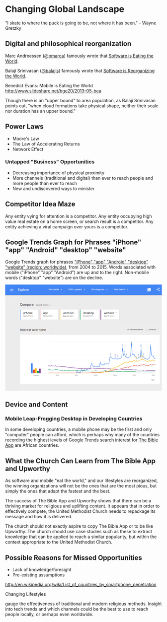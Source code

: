 # Changing Global Landscape

"I skate to where the puck is going to be, not where it has been." - Wayne Gretzky

## Digital and philosophical reorganization

Marc Andreessen ([@pmarca](https://twitter.com/pmarca)) famously wrote that [Software is Eating the World](http://online.wsj.com/article/SB10001424053111903480904576512250915629460.html). 

Balaji Srinivasan ([@balajis](https://twitter.com/balajis)) famously wrote that [Software is Reorganizing the World](http://www.wired.com/2013/11/software-is-reorganizing-the-world-and-cloud-formations-could-lead-to-physical-nations). 

Benedict Evans: Mobile is Eating the World
http://www.slideshare.net/bge20/2013-05-bea

Though there is an "upper bound" to area population, as Balaji Srinivasan points out, "when cloud formations take physical shape, neither their scale nor duration has an upper bound." 

## Power Laws
* Moore's Law
* The Law of Accelerating Returns
* Network Effect

### Untapped "Business" Opportunities
* Decreasing importance of physical proximity
* More channels (traditional and digital) than ever to reach people and more people than ever to reach
* New and undiscovered ways to minister

## Competitor Idea Maze
Any entity vying for attention is a competitor. Any entity occupying high value real estate on a home screen, or search result is a competitor. Any entity achieving a viral campaign over yours is a competitor. 

## Google Trends Graph for Phrases "iPhone" "app" "Android" "desktop" "website"

Google Trends graph for phrases ["iPhone" "app" "Android" "desktop" "website" (region: worldwide)](http://www.google.com/trends/explore#q=iPhone%2C%20app%2C%20Android%2C%20desktop%2C%20website&cmpt=q&tz=), from 2004 to 2015. Words associated with mobile ("iPhone" "app" "Android") are up and to the right. Non-mobile words ("desktop" "website") are on the decline.

![](google-maps-and-trends/google-trends-iphone-app-android-desktop-website.png)

## Device and Content

### Mobile Leap-Frogging Desktop in Developing Countries 

 In some developing countries, a mobile phone may be the first and only "computer" people can afford, which is perhaps why many of the countries recording the highest levels of Google Trends search interest for [The Bible App](the_bible_app_case_study.md) are African countries. 
 
## What the Church Can Learn from The Bible App and Upworthy 

As software and mobile "eat the world," and our lifestyles are reorganized, the winning organizations will not be the ones that are the most pious, but simply the ones that adapt the fastest and the best.

The success of The Bible App and Upworthy shows that there can be a thriving market for religious and uplifting content. It appears that in order to effectively compete, the United Methodist Church needs to repackage its message and how it is delivered. 

The church should not exactly aspire to copy The Bible App or to be like Upworthy. The church should use case studies such as these to extract knowledge that can be applied to reach a similar popularity, but within the context appropriate to the United Methodist Church. 

## Possible Reasons for Missed Opportunities 
* Lack of knowledge/foresight
* Pre-existing assumptions








http://en.wikipedia.org/wiki/List_of_countries_by_smartphone_penetration

Changing Lifestyles

gauge the effectiveness of traditional and modern religious methods. Insight into tech trends and which channels could be the best to use to reach people locally, or perhaps even worldwide.



 









